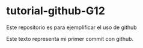 # tutorial-github-G12
Este repositorio es para ejemplificar el uso de github

Este texto representa mi primer commit con github.
